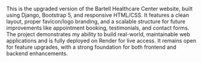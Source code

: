 This is the upgraded version of the Bartell Healthcare Center website, built using Django, Bootstrap 5, and responsive HTML/CSS. It features a clean layout, proper favicon/logo branding, and a scalable structure for future improvements like appointment booking, testimonials, and contact forms. The project demonstrates my ability to build real-world, maintainable web applications and is fully deployed on Render for live access. It remains open for feature upgrades, with a strong foundation for both frontend and backend enhancements.
